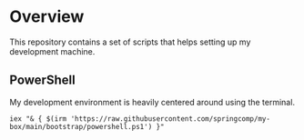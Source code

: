 # Overview

This repository contains a set of scripts that helps setting up my development machine.

## PowerShell

My development environment is heavily centered around using the terminal.

```pwsh
iex "& { $(irm 'https://raw.githubusercontent.com/springcomp/my-box/main/bootstrap/powershell.ps1') }"
```